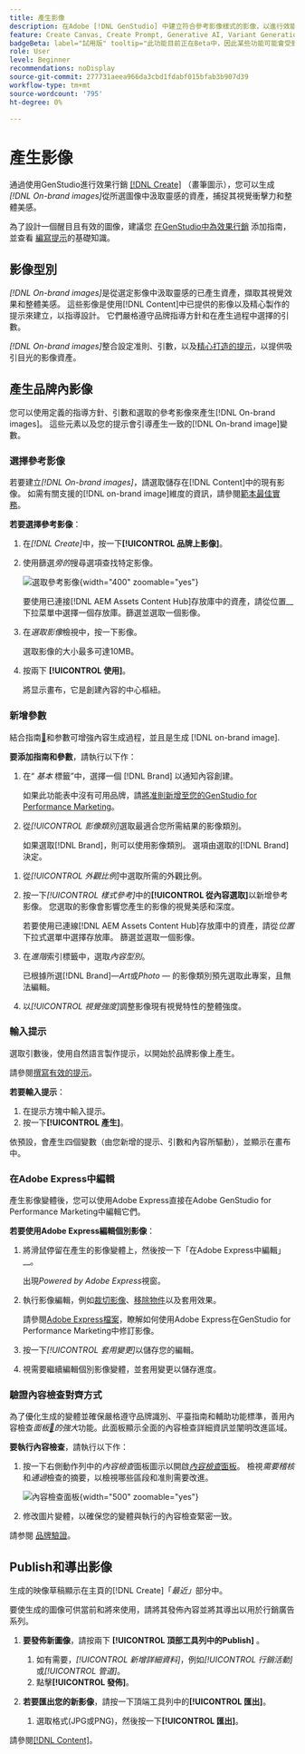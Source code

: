 ```yaml
---
title: 產生影像
description: 在Adobe [!DNL GenStudio] 中建立符合參考影像樣式的影像，以進行效能行銷。
feature: Create Canvas, Create Prompt, Generative AI, Variant Generation, Content Generation
badgeBeta: label="試用版" tooltip="此功能目前正在Beta中，因此某些功能可能會受到限制或可能發生變化。"
role: User
level: Beginner
recommendations: noDisplay
source-git-commit: 277731aeea966da3cbd1fdabf015bfab3b907d39
workflow-type: tm+mt
source-wordcount: '795'
ht-degree: 0%

---
```


# 產生影像

通過使用GenStudio進行效果行銷 [[!DNL Create]](/help/user-guide/create/overview.md) （畫筆圖示），您可以生成 _[!DNL On-brand images]_&#x200B;從所選圖像中汲取靈感的資產，捕捉其視覺衝擊力和整體美感。<!-- [two types of images](#image-types) using GenStudio for Performance Marketing [[!DNL Create]](/help/user-guide/create/overview.md) (paintbrush icon)—_[!DNL On-brand images]_ and _[!DNL Similar images]_. -->

為了設計一個醒目且有效的圖像，建議您 [在GenStudio中為效果行銷](/help/user-guide/guidelines/add-guidelines.md) 添加指南，並查看 [編寫提示](/help/user-guide/effective-prompts.md)的基礎知識。

## 影像型別

_[!DNL On-brand images]_&#x200B;是從選定影像中汲取靈感的已產生資產，擷取其視覺效果和整體美感。 這些影像是使用[!DNL Content]中已提供的影像以及精心製作的提示來建立，以指導設計。 它們嚴格遵守品牌指導方針和在產生過程中選擇的引數。

_[!DNL On-brand images]_<!-- and _[!DNL Similar images]_ -->整合設定准則、引數，以及[精心打造的提示](/help/user-guide/effective-prompts.md)，以提供吸引目光的影像資產。

<!-- * _[!DNL Similar images]_—Image assets created with strong similarity to an existing selected image available in [!DNL Content]. When generating similar images, GenStudio for Performance Marketing redesigns the selected image, giving slight variations on the content to provide variety and nuance. -->

## 產生品牌內影像

您可以使用定義的指導方針、引數和選取的參考影像來產生[!DNL On-brand images]。 這些元素以及您的提示會引導產生一致的[!DNL On-brand image]變數。

### 選擇參考影像

若要建立&#x200B;_[!DNL On-brand images]_，請選取儲存在[!DNL Content]中的現有影像。 如需有關支援的[!DNL on-brand image]維度的資訊，請參閱[範本最佳實務](/help/user-guide/content/best-practices-for-templates.md#follow-channel-specific-template-guidelines)。

**若要選擇參考影像**：

1. 在&#x200B;_[!DNL Create]_&#x200B;中，按一下&#x200B;**[!UICONTROL 品牌上影像]**。
1. 使用篩選&#x200B;_旁的_&#x200B;搜尋選項查找特定影像。

   ![選取參考影像](/help/assets/select-img.png){width="400" zoomable="yes"}

   要使用已連接[!DNL AEM Assets Content Hub]存放庫中的資產，請從位置&#x200B;__&#x200B;下拉菜單中選擇一個存放庫。篩選並選取一個影像。

1. 在&#x200B;_選取影像_&#x200B;檢視中，按一下影像。

   選取影像的大小最多可達10MB。

1. 按兩下 **[!UICONTROL 使用]**。

   將显示畫布，它是創建內容的中心樞紐。

### 新增參數

結合指南[&#128279;](/help/user-guide/guidelines/overview.md)和参數可增強內容生成過程，並且是生成 [!DNL on-brand image].

**要添加指南和參數**，請執行以下作：

1. 在“ _基本_ 標籤”中，選擇一個 [!DNL Brand] 以通知內容創建。

   如果此功能表中沒有可用品牌，請[將准則新增至您的GenStudio for Performance Marketing](/help/user-guide/guidelines/add-guidelines.md)。

1. 從&#x200B;_[!UICONTROL 影像類別]_&#x200B;選取最適合您所需結果的影像類別。

   如果選取[!DNL Brand]，則可以使用影像類別。 選項由選取的[!DNL Brand]決定。

<!-- 1. _(Optional)_ Select a custom model from _[!UICONTROL Model]_.

   Models are available if you access to [custom models in Firefly](https://adobedx.slack.com/archives/CMF1JGMLY/p1743534402774569). The _Models_ list will be blank if you do not have access. -->

1. 從&#x200B;_[!UICONTROL 外觀比例]_&#x200B;中選取所需的外觀比例。
1. 按一下&#x200B;_[!UICONTROL 樣式參考]_&#x200B;中的&#x200B;**[!UICONTROL 從內容選取]**&#x200B;以新增參考影像。 您選取的影像會影響您產生的影像的視覺美感和深度。

   若要使用已連線[!DNL AEM Assets Content Hub]存放庫中的資產，請從&#x200B;_位置_&#x200B;下拉式選單中選擇存放庫。 篩選並選取一個影像。

1. 在&#x200B;_進階_&#x200B;索引標籤中，選取&#x200B;_內容型別_。

   已根據所選[!DNL Brand]—_Art_&#x200B;或&#x200B;_Photo_ — 的影像類別預先選取此專案，且無法編輯。

1. 以&#x200B;_[!UICONTROL 視覺強度]_&#x200B;調整影像現有視覺特性的整體強度。

### 輸入提示

選取引數後，使用自然語言製作提示，以開始於品牌影像上產生。

請參閱[撰寫有效的提示](/help/user-guide/effective-prompts.md)。

**若要輸入提示**：

1. 在提示方塊中輸入提示。
1. 按一下&#x200B;**[!UICONTROL 產生]**。

依預設，會產生四個變數（由您新增的提示、引數和內容所驅動），並顯示在畫布中。

### 在Adobe Express中編輯

產生影像變體後，您可以使用Adobe Express直接在Adobe GenStudio for Performance Marketing中編輯它們。

**若要使用Adobe Express編輯個別影像**：

1. 將滑鼠停留在產生的影像變體上，然後按一下「在Adobe Express中編輯」__。

   出現&#x200B;_Powered by Adobe Express_&#x200B;視窗。

1. 執行影像編輯，例如[裁切影像](https://helpx.adobe.com/express/create-and-edit-images/edit-images/crop-images.html)、[移除物件](https://helpx.adobe.com/express/create-and-edit-images/create-and-modify-with-generative-ai/remove-objects-generative-fill.html)以及套用效果。

   請參閱[Adobe Express檔案](https://helpx.adobe.com/express/user-guide.html)，瞭解如何使用Adobe Express在GenStudio for Performance Marketing中修訂影像。

1. 按一下&#x200B;_[!UICONTROL 套用變更]_&#x200B;以儲存您的編輯。
1. 視需要繼續編輯個別影像變體，並套用變更以儲存進度。

### 驗證內容檢查對齊方式

為了優化生成的變體並確保嚴格遵守品牌識別、平臺指南和輔助功能標準，善用內容檢查&#x200B;_面板[&#128279;](/help/user-guide/guidelines/brand-validation.md#content-check-panel)的強大_&#x200B;功能。此面板顯示全面的內容檢查詳細資訊並闡明改進區域。

**要執行內容檢查**，請執行以下作：

1. 按一下右側動作列中的&#x200B;_內容檢查_&#x200B;面板圖示以開啟&#x200B;[_內容檢查_&#x200B;面板](/help/user-guide/guidelines/brand-validation.md#content-check-panel)。 檢視&#x200B;*需要稽核*&#x200B;和&#x200B;*通過*&#x200B;檢查的摘要，以檢視哪些區段和准則需要改進。

   ![_內容檢查_&#x200B;面板](/help/assets/content-check-img.png){width="500" zoomable="yes"}

1. 修改圖片變體，以確保您的變體與執行的內容檢查緊密一致。

請参閱 [品牌驗證](/help/user-guide/guidelines/brand-validation.md)。

<!-- ## Generate Similar images

You can quickly generate images similar to a selected image within [!DNL Content] from the [!DNL Create] home.

**To create _[!DNL Similar images]_**:

1. In _[!DNL Create]_, click **[!UICONTROL Similar images]**.
1. Use the search option, adjacent to _Filter_, to find a specific image.

   To use assets from a connected [!DNL AEM Assets Content Hub] repository, choose a repository from the _Location_ drop-down menu. Filter and select one image.

1. In the _Select image_ view, click on an image.
1. Click **[!UICONTROL Use]**.

   The Canvas, which serves as the central hub for content creation, is displayed. Four image variations similar to the original selected image appear.

   ![Generate similar images](/help/assets/generate-similar.png){width="400" zoomable="yes"} -->

## Publish和導出影像

生成的映像草稿顯示在主頁的[!DNL Create]「_最近」_&#x200B;部分中。

要使生成的圖像可供當前和將來使用，請將其發佈內容並將其導出以用於行銷廣告系列。

1. **要發佈新圖像**，請按兩下 **[!UICONTROL 頂部工具列中的Publish]** 。
   1. 如有需要，_[!UICONTROL 新增詳細資料]_，例如&#x200B;_[!UICONTROL 行銷活動]_&#x200B;或&#x200B;_[!UICONTROL 管道]_。
   1. 點擊&#x200B;**[!UICONTROL 發佈]**。

1. **若要匯出您的新影像**，請按一下頂端工具列中的&#x200B;**[!UICONTROL 匯出]**。
   1. 選取格式(JPG或PNG)，然後按一下&#x200B;**[!UICONTROL 匯出]**。

請參閱[[!DNL Content]](/help/user-guide/content/overview.md#search-and-find-approved-content)。
